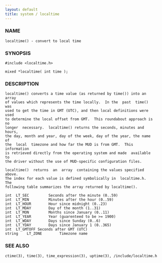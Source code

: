```yaml
---
layout: default
title: system / localtime
---
```


### NAME

    localtime() - convert to local time

### SYNOPSIS

    #include <localtime.h>

    mixed *localtime( int time );

### DESCRIPTION

    localtime() converts a time value (as returned by time()) into an array
    of values which represents the time locally.  In the  past  time()  was
    used to get the time in GMT (UTC), and then local definitions were used
    to determine the local offset from GMT.  This roundabout approach is no
    longer  necessary.  localtime() returns the seconds, minutes and hours,
    the day, month and year, day of the week, day of the year, the name  of
    the  local  timezone and how far the MUD is from GMT.  This information
    is retrieved directly from the operating system and made  available  to
    the driver without the use of MUD-specific configuration files.

    localtime()  returns  an  array  containing the values specified above.
    The index for each value is defined symbolically in  localtime.h.   The
    following table summarizes the array returned by localtime().

    int  LT_SEC         Seconds after the minute (0..59)
    int  LT_MIN         Minutes after the hour (0..59)
    int  LT_HOUR        Hour since midnight (0..23)
    int  LT_MDAY        Day of the month (1..31)
    int  LT_MON         Months since January (0..11)
    int  LT_YEAR        Year (guarenteed to be >= 1900)
    int  LT_WDAY        Days since Sunday (0..6)
    int  LT_YDAY        Days since January 1 (0..365)
    int  LT_GMTOFF Seconds after GMT (UTC)
    string    LT_ZONE        Timezone name

### SEE ALSO

    ctime(3), time(3), time_expression(3), uptime(3), /include/localtime.h
